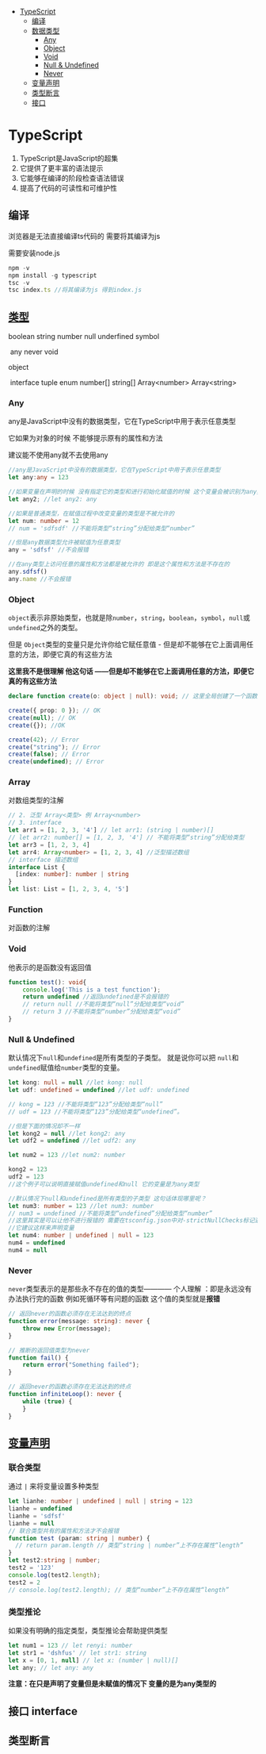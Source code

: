 * [TypeScript](#typescript)
  * [编译](#编译)
  * [<a href="https://github\.com/zsczq/LEARN/blob/main/Typescript/%E7%B1%BB%E5%9E%8B/src/index\.ts">数据类型</a>](#数据类型)
    * [Any](#any)
    * [Object](#object)
    * [Void](#void)
    * [Null &amp; Undefined](#null--undefined)
    * [Never](#never)
  * [<a href="https://github\.com/zsczq/LEARN/blob/main/Typescript/%E5%8F%98%E9%87%8F%E5%A3%B0%E6%98%8E/src/index\.ts"> 变量声明</a>](#变量声明)
  * [类型断言](#类型断言)
  * [接口](#接口)



# TypeScript

1. TypeScript是JavaScript的超集
2. 它提供了更丰富的语法提示
3. 它能够在编译的阶段检查语法错误
4. 提高了代码的可读性和可维护性



## 编译

浏览器是无法直接编译ts代码的 需要将其编译为js 

需要安装node.js

```typescript
npm -v 
npm install -g typescript
tsc -v
tsc index.ts //将其编译为js 得到index.js
```





## [类型](https://github.com/zsczq/LEARN/blob/main/Typescript/%E7%B1%BB%E5%9E%8B/src/index.ts)

boolean	string	number	null	underfined	symbol

​	any	never	void

object

​	interface	tuple	enum	number[]	string[]	Array\<number>	Array\<string>



### Any

any是JavaScript中没有的数据类型，它在TypeScript中用于表示任意类型

它如果为对象的时候 不能够提示原有的属性和方法

建议能不使用any就不去使用any

```typescript
//any是JavaScript中没有的数据类型，它在TypeScript中用于表示任意类型
let any:any = 123

//如果变量在声明的时候 没有指定它的类型和进行初始化赋值的时候 这个变量会被识别为any类型
let any2; //let any2: any

//如果是普通类型，在赋值过程中改变变量的类型是不被允许的
let num: number = 12
// num = 'sdfsdf' //不能将类型“string”分配给类型“number”

//但是any数据类型允许被赋值为任意类型
any = 'sdfsf' //不会报错

//在any类型上访问任意的属性和方法都是被允许的 即是这个属性和方法是不存在的
any.sdfsf()
any.name //不会报错
```



### Object

`object`表示非原始类型，也就是除`number`，`string`，`boolean`，`symbol`，`null`或`undefined`之外的类型。

但是 `Object`类型的变量只是允许你给它赋任意值 - 但是却不能够在它上面调用任意的方法，即便它真的有这些方法

**这里我不是很理解 他这句话 ——但是却不能够在它上面调用任意的方法，即便它真的有这些方法**

```typescript
declare function create(o: object | null): void; // 这里全局创建了一个函数 接收对象 | null

create({ prop: 0 }); // OK
create(null); // OK
create({}); //OK

create(42); // Error
create("string"); // Error
create(false); // Error
create(undefined); // Error
```



### Array

对数组类型的注解

```typescript
// 2. 泛型 Array<类型> 例 Array<number>
// 3. interface
let arr1 = [1, 2, 3, '4'] // let arr1: (string | number)[]
// let arr2: number[] = [1, 2, 3, '4'] // 不能将类型“string”分配给类型
let arr3 = [1, 2, 3, 4]
let arr4: Array<number> = [1, 2, 3, 4] //泛型描述数组
// interface 描述数组
interface List {
  [index: number]: number | string
}
let list: List = [1, 2, 3, 4, '5']
```



### Function

对函数的注解





### Void

他表示的是函数没有返回值 

```typescript
function test(): void{
    console.log('This is a test function');
    return undefined //返回undefined是不会报错的
    // return null //不能将类型“null”分配给类型“void”
    // return 3 //不能将类型“number”分配给类型“void”
}
```



### Null & Undefined

默认情况下`null`和`undefined`是所有类型的子类型。 就是说你可以把 `null`和`undefined`赋值给`number`类型的变量。

```typescript
let kong: null = null //let kong: null
let udf: undefined = undefined //let udf: undefined

// kong = 123 //不能将类型“123”分配给类型“null”
// udf = 123 //不能将类型“123”分配给类型“undefined”。

//但是下面的情况却不一样
let kong2 = null //let kong2: any
let udf2 = undefined //let udf2: any

let num2 = 123 //let num2: number

kong2 = 123
udf2 = 123
//这个例子可以说明直接赋值undefined和null 它的变量是为any类型

//默认情况下null和undefined是所有类型的子类型 这句话体现哪里呢？
let num3: number = 123 //let num3: number
// num3 = undefined //不能将类型“undefined”分配给类型“number”
//这里其实是可以让他不进行报错的 需要在tsconfig.json中对-strictNullChecks标记进行修改 但是官方中是不建议这样做的
//它建议这样来声明变量
let num4: number | undefined | null = 123
num4 = undefined
num4 = null
```



### Never

`never`类型表示的是那些永不存在的值的类型———— 个人理解 ：即是永远没有办法执行完的函数 例如死循环等有问题的函数  这个值的类型就是**报错**

```typescript
// 返回never的函数必须存在无法达到的终点
function error(message: string): never {
    throw new Error(message);
}

// 推断的返回值类型为never
function fail() {
    return error("Something failed");
}

// 返回never的函数必须存在无法达到的终点
function infiniteLoop(): never {
    while (true) {
    }
}
```



## [变量声明](https://github.com/zsczq/LEARN/blob/main/Typescript/%E5%8F%98%E9%87%8F%E5%A3%B0%E6%98%8E/src/index.ts)

### 联合类型

通过 `|` 来将变量设置多种类型 

```typescript
let lianhe: number | undefined | null | string = 123
lianhe = undefined
lianhe = 'sdfsf'
lianhe = null
// 联合类型共有的属性和方法才不会报错
function test (param: string | number) {
  // return param.length // 类型“string | number”上不存在属性“length”
}
let test2:string | number;
test2 = '123'
console.log(test2.length);
test2 = 2
// console.log(test2.length); // 类型“number”上不存在属性“length”
```



### 类型推论

如果没有明确的指定类型，类型推论会帮助提供类型

```typescript
let num1 = 123 // let renyi: number
let str1 = 'dshfus' // let str1: string
let x = [0, 1, null] // let x: (number | null)[]
let any; // let any: any
```

**注意：在只是声明了变量但是未赋值的情况下 变量的是为any类型的**



## 接口	interface











## 类型断言







## 







## 




